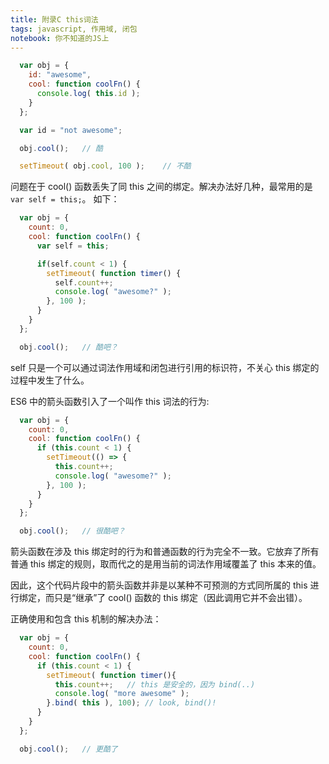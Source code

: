 ```yaml
---
title: 附录C this词法
tags: javascript, 作用域, 闭包
notebook: 你不知道的JS上
---
```


```javascript
  var obj = {
    id: "awesome",
    cool: function coolFn() {
      console.log( this.id );
    }
  };

  var id = "not awesome";

  obj.cool();   // 酷

  setTimeout( obj.cool, 100 );    // 不酷
```
问题在于 cool() 函数丢失了同 this 之间的绑定。解决办法好几种，最常用的是 `var self = this;`。
如下：
```javascript
  var obj = {
    count: 0,
    cool: function coolFn() {
      var self = this;

      if(self.count < 1) {
        setTimeout( function timer() {
          self.count++;
          console.log( "awesome?" );
        }, 100 );
      }
    }
  };

  obj.cool();   // 酷吧？
```
self 只是一个可以通过词法作用域和闭包进行引用的标识符，不关心 this 绑定的过程中发生了什么。

ES6 中的箭头函数引入了一个叫作 this 词法的行为:
```javascript
  var obj = {
    count: 0,
    cool: function coolFn() {
      if (this.count < 1) {
        setTimeout(() => {
          this.count++;
          console.log( "awesome?" );
        }, 100 );
      }
    }
  };

  obj.cool();   // 很酷吧？
```
箭头函数在涉及 this 绑定时的行为和普通函数的行为完全不一致。它放弃了所有普通 this 绑定的规则，取而代之的是用当前的词法作用域覆盖了 this 本来的值。

因此，这个代码片段中的箭头函数并非是以某种不可预测的方式同所属的 this 进行绑定，而只是“继承”了 cool() 函数的 this 绑定（因此调用它并不会出错）。

正确使用和包含 this 机制的解决办法：
```javascript
  var obj = {
    count: 0,
    cool: function coolFn() {
      if (this.count < 1) {
        setTimeout( function timer(){
          this.count++;   // this 是安全的，因为 bind(..)
          console.log( "more awesome" );
        }.bind( this ), 100); // look, bind()!
      }
    }
  };

  obj.cool();   // 更酷了
```